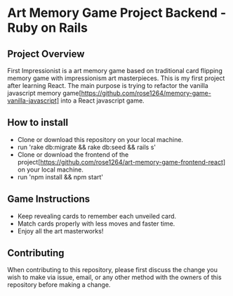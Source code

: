 # Art Memory Game Project Backend - Ruby on Rails

## Project Overview
 First Impressionist is a art memory game based on traditional card flipping memory game with impressionism art masterpieces. 
 This is my first project after learning React. The main purpose is trying to refactor the vanilla javascript memory game[https://github.com/rose1264/memory-game-vanilla-javascript] into a React javascript game. 
 
## How to install
 - Clone or download this repository on your local machine. 
 - run 'rake db:migrate && rake db:seed && rails s'
 - Clone or download the frontend of the project[https://github.com/rose1264/art-memory-game-frontend-react] on your local machine. 
 - run 'npm install && npm start'

## Game Instructions
 - Keep revealing cards to remember each unveiled card. 
 - Match cards properly with less moves and faster time. 
 - Enjoy all the art masterworks!

## Contributing
When contributing to this repository, please first discuss the change you wish to make via issue, email, or any other method with the owners of this repository before making a change.
